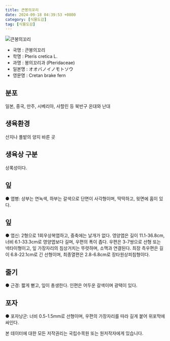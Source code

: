 ```yaml
---
title: 큰봉의꼬리
date: 2024-09-18 04:39:53 +0800
category: [식물도감]
tag: [식물도감]
---
```




![큰봉의꼬리](/fileUpload/plants/basic/Aspleniaceae/Pteris/3164/1_th2.JPG)
- 국명 : 큰봉의꼬리
- 학명 : Pteris cretica L.
- 과명 : 봉의꼬리과 (Pteridaceae)
- 일본명 : オオバノイノモトソウ
- 영문명 : Cretan brake fern


## 분포
일본, 중국, 만주, 시베리아, 사할린 등 북반구 온대와 난대 
## 생육환경
산지나 풀밭의 양지 바른 곳
## 생육상 구분
상록성이다. 
## 잎
● 엽병: 상부는 연녹색, 하부는 갈색으로 단면이 사각형이며, 딱딱하고, 윗면에 홈이 있다. 
## 잎
● 엽신: 2형으로 1회우상복엽하고, 중축에는 날개가 없다. 영양엽은 길이 11.1-36.8cm, 너비 6.1-33.3cm로 영양엽보다 길며, 우편의 폭이 좁다. 우편은 3-7쌍으로 선형 또는 넥타이형이고, 잎 가장자리의 침상거치는 뚜렷하며, 소맥과 연결된다. 최장 측우편은 길이 6.8-22.1cm로 긴 선형이며, 최종열편은 2.8-6.8cm로 장타원상피침형이다. 
## 줄기
● 근경: 짧게 뻗고, 잎이 총생한다. 인편은 어두운 갈색이며 광택이 있다. 
## 포자
● 포자낭군: 너비 0.5-1.5mm로 선형이며, 우편의 가장자리를 따라 길게 붙어 위포막에 싸인다. 






본 데이터에 대한 모든 저작권리는 국립수목원 또는 원저작자에게 있습니다.
